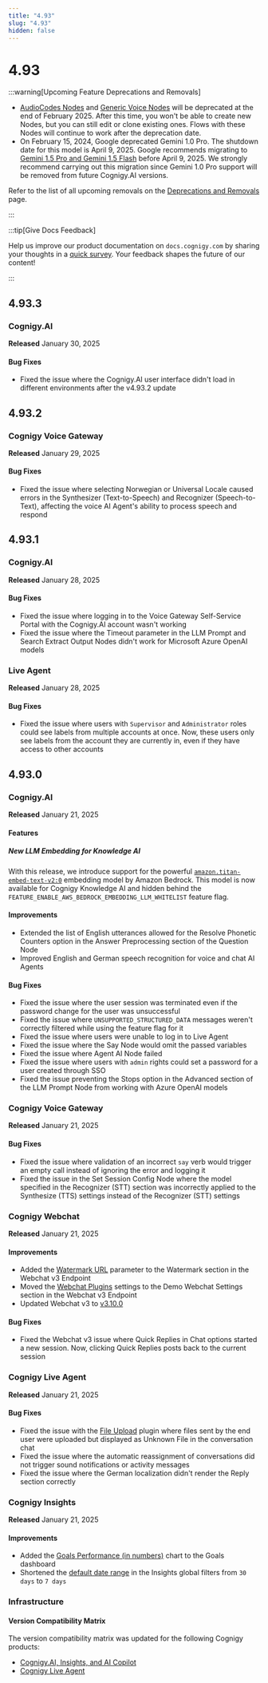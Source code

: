 ```yaml
---
title: "4.93"
slug: "4.93"
hidden: false
---
```


# 4.93

:::warning[Upcoming Feature Deprecations and Removals]

  - [AudioCodes Nodes](../ai/build/node-reference/voice/audiocodes/overview.md) and [Generic Voice Nodes](../ai/build/node-reference/voice/generic/overview.md) will be deprecated at the end of February 2025. After this time, you won't be able to create new Nodes, but you can still edit or clone existing ones.
    Flows with these Nodes will continue to work after the deprecation date.
  - On February 15, 2024, Google deprecated Gemini 1.0 Pro. The shutdown date for this model is April 9, 2025. Google recommends migrating to [Gemini 1.5 Pro and Gemini 1.5 Flash](https://cloud.google.com/vertex-ai/generative-ai/docs/deprecations/gemini-1.0-pro) before April 9, 2025.
    We strongly recommend carrying out this migration since Gemini 1.0 Pro support will be removed from future Cognigy.AI versions.

  Refer to the list of all upcoming removals on the [Deprecations and Removals](deprecations-and-removals.md) page.

:::


:::tip[Give Docs Feedback]

  Help us improve our product documentation on `docs.cognigy.com` by sharing your thoughts in a [quick survey](https://forms.office.com/e/xnqneVasp2). Your feedback shapes the future of our content!

:::


## 4.93.3

### Cognigy.AI

**Released** January 30, 2025

#### Bug Fixes

- Fixed the issue where the Cognigy.AI user interface didn't load in different environments after the v4.93.2 update

## 4.93.2

### Cognigy Voice Gateway

**Released** January 29, 2025

#### Bug Fixes

- Fixed the issue where selecting Norwegian or Universal Locale caused errors in the Synthesizer (Text-to-Speech) and Recognizer (Speech-to-Text), affecting the voice AI Agent's ability to process speech and respond

## 4.93.1

### Cognigy.AI

**Released** January 28, 2025

#### Bug Fixes

- Fixed the issue where logging in to the Voice Gateway Self-Service Portal with the Cognigy.AI account wasn't working
- Fixed the issue where the Timeout parameter in the LLM Prompt and Search Extract Output Nodes didn't work for Microsoft Azure OpenAI models

### Live Agent

**Released** January 28, 2025

#### Bug Fixes

- Fixed the issue where users with `Supervisor` and `Administrator` roles could see labels from multiple accounts at once. Now, these users only see labels from the account they are currently in, even if they have access to other accounts

## 4.93.0

### Cognigy.AI

**Released** January 21, 2025

#### Features

##### New LLM Embedding for Knowledge AI

With this release, we introduce support for the powerful [`amazon.titan-embed-text-v2:0`](../ai/empower/llms/model-support-by-feature.md) embedding model by Amazon Bedrock. This model is now available for Cognigy Knowledge AI and hidden behind the `FEATURE_ENABLE_AWS_BEDROCK_EMBEDDING_LLM_WHITELIST` feature flag.

#### Improvements

- Extended the list of English utterances allowed for the Resolve Phonetic Counters option in the Answer Preprocessing section of the Question Node
- Improved English and German speech recognition for voice and chat AI Agents

#### Bug Fixes

- Fixed the issue where the user session was terminated even if the password change for the user was unsuccessful
- Fixed the issue where `UNSUPPORTED_STRUCTURED_DATA` messages weren't correctly filtered while using the feature flag for it
- Fixed the issue where users were unable to log in to Live Agent
- Fixed the issue where the Say Node would omit the passed variables
- Fixed the issue where Agent AI Node failed
- Fixed the issue where users with `admin` rights could set a password for a user created through SSO
- Fixed the issue preventing the Stops option in the Advanced section of the LLM Prompt Node from working with Azure OpenAI models

### Cognigy Voice Gateway

**Released** January 21, 2025

#### Bug Fixes

- Fixed the issue where validation of an incorrect `say` verb would trigger an empty call instead of ignoring the error and logging it
- Fixed the issue in the Set Session Config Node where the model specified in the Recognizer (STT) section was incorrectly applied to the Synthesize (TTS) settings instead of the Recognizer (STT) settings

### Cognigy Webchat

**Released** January 21, 2025

#### Improvements

- Added the [Watermark URL](../webchat/v3/configuration.md#watermark) parameter to the Watermark section in the Webchat v3 Endpoint
- Moved the [Webchat Plugins](../webchat/v3/configuration.md#webchat-plugins) settings to the Demo Webchat Settings section in the Webchat v3 Endpoint
- Updated Webchat v3 to [v3.10.0](https://github.com/Cognigy/Webchat/releases/tag/v3.10.0)

#### Bug Fixes

- Fixed the Webchat v3 issue where Quick Replies in Chat options started a new session. Now, clicking Quick Replies posts back to the current session

### Cognigy Live Agent

**Released** January 21, 2025

#### Bug Fixes

- Fixed the issue with the [File Upload](../live-agent/conversation/send-reply.md#request-a-file-upload) plugin where files sent by the end user were uploaded but displayed as Unknown File in the conversation chat
- Fixed the issue where the automatic reassignment of conversations did not trigger sound notifications or activity messages
- Fixed the issue where the German localization didn't render the Reply section correctly

### Cognigy Insights

**Released** January 21, 2025

#### Improvements

- Added the [Goals Performance (in numbers)](../insights/reports/goals.md) chart to the Goals dashboard
- Shortened the [default date range](../insights/global-filters.md) in the Insights global filters from `30 days` to `7 days`

### Infrastructure

#### Version Compatibility Matrix

The version compatibility matrix was updated for the following Cognigy products:

- [Cognigy.AI, Insights, and AI Copilot](../ai/installation/version-compatibility-matrix.md)
- [Cognigy Live Agent](../live-agent/installation/deployment/version-compatibility-matrix.md)
